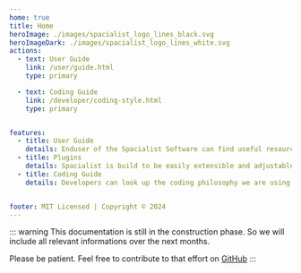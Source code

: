```yaml
---
home: true
title: Home
heroImage: ./images/spacialist_logo_lines_black.svg
heroImageDark: ./images/spacialist_logo_lines_white.svg
actions:
  - text: User Guide
    link: /user/guide.html
    type: primary

  - text: Coding Guide
    link: /developer/coding-style.html
    type: primary


features:
  - title: User Guide
    details: Enduser of the Spacialist Software can find useful resources to unlock the full potential of this versatile work environment.
  - title: Plugins
    details: Spacialist is build to be easily extensible and adjustable to the project needs. Existing Plugins can be added easily to give a tailored set of features and also provide developers an easy way to extend the software without having to change core functionality.
  - title: Coding Guide
    details: Developers can look up the coding philosophy we are using in the project when contributing to the project.


footer: MIT Licensed | Copyright © 2024
---
```


::: warning
This documentation is still in the construction phase.
So we will include all relevant informations over the next 
months.

Please be patient. Feel free to contribute to that effort
on [GitHub](http://localhost:8080/spacialist-docs/)
:::




[default-theme-home]: https://vuejs.press/reference/default-theme/frontmatter.html#home-page
